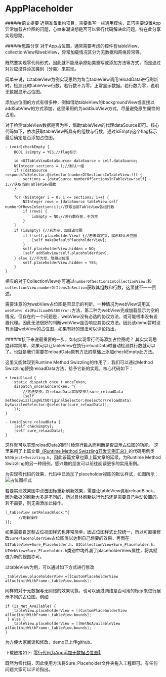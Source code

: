 # AppPlaceholder
######前文提要
近期准备重构项目，需要重写一些通用模块，正巧需要设置App异常加载占位图的问题，心血来潮设想是否可以零行代码解决此问题，特在此分享实现思路。

######思路分享
对于App占位图，通常需要考虑的控件有tableView、collectionView和webView，异常加载情况区分为无数据和网络异常等。

既然要实现零代码形式，因此就不能继承原始类重写或添加方法等方式，而是通过对对应控件添加类别（分类）来实现。

简单来说，以tableView为例实现思路为每当tableView调用reloadData进行刷新时，检测此时tableView行数，若行数不为零，正常显示数据。若行数为零，说明无数据显示占位图。

添加占位图的方式有很多种，例如借助tableView的backgroundView或直接以addSubView的方式添加，这里采用的为addSubView方式，尽量避免原生属性的占用。

对于检测tableView数据是否为空，借助tableView的代理dataSource即可。核心代码如下，依次获取tableView所具有的组数与行数，通过isEmpty这个flag标示最后确定是否添加占位图。
```
- (void)checkEmpty {
    BOOL isEmpty = YES;//flag标示
    
    id <UITableViewDataSource> dataSource = self.dataSource;
    NSInteger sections = 1;//默认一组
    if ([dataSource respondsToSelector:@selector(numberOfSectionsInTableView:)]) {
        sections = [dataSource numberOfSectionsInTableView:self] - 1;//获取当前TableView组数
    }
    
    for (NSInteger i = 0; i <= sections; i++) {
        NSInteger rows = [dataSource tableView:self numberOfRowsInSection:i];//获取当前TableView各组行数
        if (rows) {
            isEmpty = NO;//若行数存在，不为空
        }
    }
    if (isEmpty) {//若为空，加载占位图
        if (!self.placeholderView) {//若未自定义，展示默认占位图
            [self makeDefaultPlaceholderView];
        }
        self.placeholderView.hidden = NO;
        [self addSubview:self.placeholderView];
    } else {//不为空，隐藏占位图
        self.placeholderView.hidden = YES;
    }
}
```
相应的对于CollectionView亦可通过```numberOfSectionsInCollectionView:```和```collectionView:numberOfItemsInSection```获取其组数和行数，这里就不一一赘述。

需要注意的为webView占位图是否显示的判断，一种情况为webView调用其```webView: didFailLoadWithError:```方法，第二种为webView完成加载显示为空的情况。但存在的一个问题是，webView没有必选的协议方法，或可能根本没有设置代理。因此无法很好的判断webView是否响应其协议方法。因此该demo暂时没有添加webView的占位图，如果有好的想法可以评论指出。

######接下来说最重要的一步，如何实现零行代码添加占位图呢？
其实实现思路非常简单，如果可以让tableView在执行reloadData时自动检测其行数就可以了。也就是我们需要在reloadData原有方法的基础上添加checkEmpty此方法。

这里又能体现到Runtime Method Swizzling的作用了，我们可以通过Method Swizzling替换reloadData方法，给予它新的实现。核心代码如下：
```
+ (void)load {
    static dispatch_once_t onceToken;
    dispatch_once(&onceToken, ^{
        //方法交换，将reloadData实现交换为sure_reloadData
        [self methodSwizzlingWithOriginalSelector:@selector(reloadData) bySwizzledSelector:@selector(sure_reloadData)];
    });
}

- (void)sure_reloadData {
    [self checkEmpty];
    [self sure_reloadData];
}
```
这样就可以实现reloadData的同时检测行数从而判断是否显示占位图的功能。
这里采用了上篇文章[《Runtime Method Swizzling开发实例汇总》](http://www.jianshu.com/p/f6dad8e1b848)的代码用例类```NSObject+Swizzling.h```，因此该篇文章也算上篇文章的延续，为Runtime Method Swizzling的另一种用例。感兴趣的朋友可以前往阅读更多的实用用例。

为实现零代码的效果，代码中已添加了placeholder视图的默认样式，如图所示：
![占位图样式](http://upload-images.jianshu.io/upload_images/1767950-359ca5b4d9ce8452.png?imageMogr2/auto-orient/strip%7CimageView2/2/w/1240)

若要实现效果图中点击图标重新刷新效果，需要让tableView调用reloadBlock，因为数据的刷新大多是不同的，所以具体刷新执行代码还是需要自己手动设置的。若不需要，则无需添加此操作。
```
[_tableView setReloadBlock:^{
      //刷新操作
}];
```
如果需要自定制占位视图样式也非常简单，因占位图样式比较统一，所以可直接修改```SurePlaceholderView```占位图类以达到自己想要的效果，再而在```UITableView+Sure_Placeholder.h```、```UICollectionView+Sure_Placeholder.h```、```UIWebView+Sure_Placeholder.h```类别中均外漏了placeholderView属性，将其赋值为新的视图亦可。

以tableView为例，可以通过如下方式进行修改
```
_tableView.placeholderView =[[CustomPlaceholderView alloc]initWithFrame:_tableView.bounds];
```

同样的对于无数据与无网络的效果切换，也可以通过网络是否可用的标示来进行展示不同的占位图。例如
```
if (is_Net_Available) {
   _tableView.placeholderView = [[CustomPlaceholderView alloc]initWithFrame:_tableView.bounds];
 } else {
   _tableView.placeholderView = [[NetNoAvailableView alloc]initWithFrame:_tableView.bounds];
}
```
为方便大家阅读和修改，demo已上传github。

下载链接如下:
[零行代码为App添加无数据占位图🔗](https://github.com/LSure/AppPlaceholder)

既然为零代码，因此使用方法将Sure_Placeholder文件夹拖入工程即可。有任何问题大家可以评论指出。
